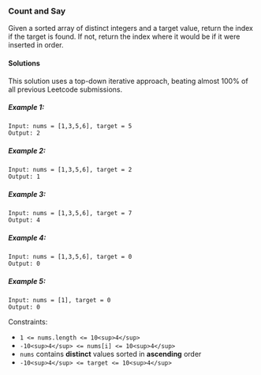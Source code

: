 ### Count and Say

Given a sorted array of distinct integers and a target value, return the index if the target is found. If not, return the index where it would be if it were inserted in order.

#### Solutions

This solution uses a top-down iterative approach, beating almost 100% of all previous Leetcode submissions.


##### Example 1:
```
Input: nums = [1,3,5,6], target = 5
Output: 2
```

##### Example 2:
```
Input: nums = [1,3,5,6], target = 2
Output: 1
```

##### Example 3:
```
Input: nums = [1,3,5,6], target = 7
Output: 4
```

##### Example 4:
```
Input: nums = [1,3,5,6], target = 0
Output: 0
```

##### Example 5:
```
Input: nums = [1], target = 0
Output: 0
```

Constraints:
- `1 <= nums.length <= 10<sup>4</sup>`
- `-10<sup>4</sup> <= nums[i] <= 10<sup>4</sup>`
- `nums` contains **distinct** values sorted in **ascending** order
- `-10<sup>4</sup> <= target <= 10<sup>4</sup>`